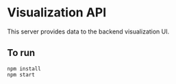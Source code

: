 # Visualization API

This server provides data to the backend visualization UI.

## To run
```
npm install
npm start